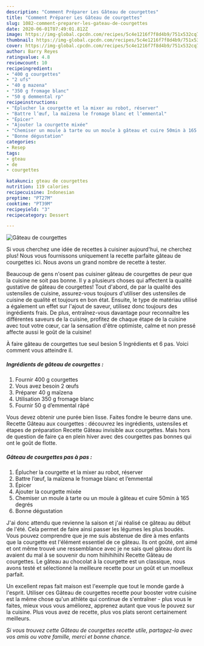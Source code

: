 ```yaml
---
description: "Comment Préparer Les Gâteau de courgettes"
title: "Comment Préparer Les Gâteau de courgettes"
slug: 1082-comment-preparer-les-gateau-de-courgettes
date: 2020-06-01T07:49:01.812Z
image: https://img-global.cpcdn.com/recipes/5c4e1216f7f8d4b9/751x532cq70/gateau-de-courgettes-photo-principale-de-la-recette.jpg
thumbnail: https://img-global.cpcdn.com/recipes/5c4e1216f7f8d4b9/751x532cq70/gateau-de-courgettes-photo-principale-de-la-recette.jpg
cover: https://img-global.cpcdn.com/recipes/5c4e1216f7f8d4b9/751x532cq70/gateau-de-courgettes-photo-principale-de-la-recette.jpg
author: Barry Reyes
ratingvalue: 4.8
reviewcount: 10
recipeingredient:
- "400 g courgettes"
- "2 ufs"
- "40 g mazena"
- "350 g fromage blanc"
- "50 g demmental rp"
recipeinstructions:
- "Éplucher la courgette et la mixer au robot, réserver"
- "Battre l’œuf, la maïzena le fromage blanc et l’emmental"
- "Épicer"
- "Ajouter la courgette mixée"
- "Chemiser un moule à tarte ou un moule à gâteau et cuire 50min à 165 degrés"
- "Bonne dégustation"
categories:
- Resep
tags:
- gteau
- de
- courgettes

katakunci: gteau de courgettes 
nutrition: 119 calories
recipecuisine: Indonesian
preptime: "PT27M"
cooktime: "PT39M"
recipeyield: "3"
recipecategory: Dessert

---
```



![Gâteau de courgettes](https://img-global.cpcdn.com/recipes/5c4e1216f7f8d4b9/751x532cq70/gateau-de-courgettes-photo-principale-de-la-recette.jpg)

Si vous cherchez une idée de recettes à cuisiner aujourd'hui, ne cherchez plus! Nous vous fournissons uniquement la recette parfaite gâteau de courgettes ici. Nous avons un grand nombre de recette à tester.

Beaucoup de gens n'osent pas cuisiner gâteau de courgettes de peur que la cuisine ne soit pas bonne. Il y a plusieurs choses qui affectent la qualité gustative de gâteau de courgettes! Tout d'abord, de par la qualité des ustensiles de cuisine, assurez-vous toujours d'utiliser des ustensiles de cuisine de qualité et toujours en bon état. Ensuite, le type de matériau utilisé a également un effet sur l'ajout de saveur, utilisez donc toujours des ingrédients frais. De plus, entraînez-vous davantage pour reconnaître les différentes saveurs de la cuisine, profitez de chaque étape de la cuisine avec tout votre cœur, car la sensation d'être optimiste, calme et non pressé affecte aussi le goût de la cuisine!

<!--inarticleads1-->

À faire gâteau de courgettes tue seul besion 5 Ingrédients et 6 pas. Voici comment vous atteindre il.

##### Ingrédients de gâteau de courgettes :

1. Fournir 400 g courgettes
1. Vous avez besoin 2 œufs
1. Préparer 40 g maïzena
1. Utilisation 350 g fromage blanc
1. Fournir 50 g d’emmental râpé


Vous devez obtenir une purée bien lisse. Faites fondre le beurre dans une. Recette Gâteau aux courgettes : découvrez les ingrédients, ustensiles et étapes de préparation Recette Gâteau invisible aux courgettes. Mais hors de question de faire ça en plein hiver avec des courgettes pas bonnes qui ont le goût de flotte. 

<!--inarticleads2-->

##### Gâteau de courgettes pas à pas :

1. Éplucher la courgette et la mixer au robot, réserver
1. Battre l’œuf, la maïzena le fromage blanc et l’emmental
1. Épicer
1. Ajouter la courgette mixée
1. Chemiser un moule à tarte ou un moule à gâteau et cuire 50min à 165 degrés
1. Bonne dégustation


J&#39;ai donc attendu que revienne la saison et j&#39;ai réalisé ce gâteau au début de l&#39;été. Cela permet de faire ainsi passer les légumes les plus boudés. Vous pouvez comprendre que je me suis abstenue de dire à mes enfants que la courgette est l&#39;élément essentiel de ce gâteau. Ils ont goûté, ont aimé et ont même trouvé une ressemblance avec je ne sais quel gâteau dont ils avaient du mal à se souvenir du nom hiihihihiihi Recette Gâteau de courgettes. Le gâteau au chocolat à la courgette est un classique, nous avons testé et sélectionné la meilleure recette pour un goût et un moelleux parfait. 

<!--inarticleads1-->

<p>
Un excellent repas fait maison est l'exemple que tout le monde garde à l'esprit. Utiliser ces Gâteau de courgettes recette pour booster votre cuisine est la même chose qu'un athlète qui continue de s'entraîner - plus vous le faites, mieux vous vous améliorez, apprenez autant que vous le pouvez sur la cuisine. Plus vous avez de recette, plus vos plats seront certainement meilleurs.
</p>

<p>
<i>Si vous trouvez cette Gâteau de courgettes recette utile, partagez-la avec vos amis ou votre famille, merci et bonne chance.</i>
</p>
